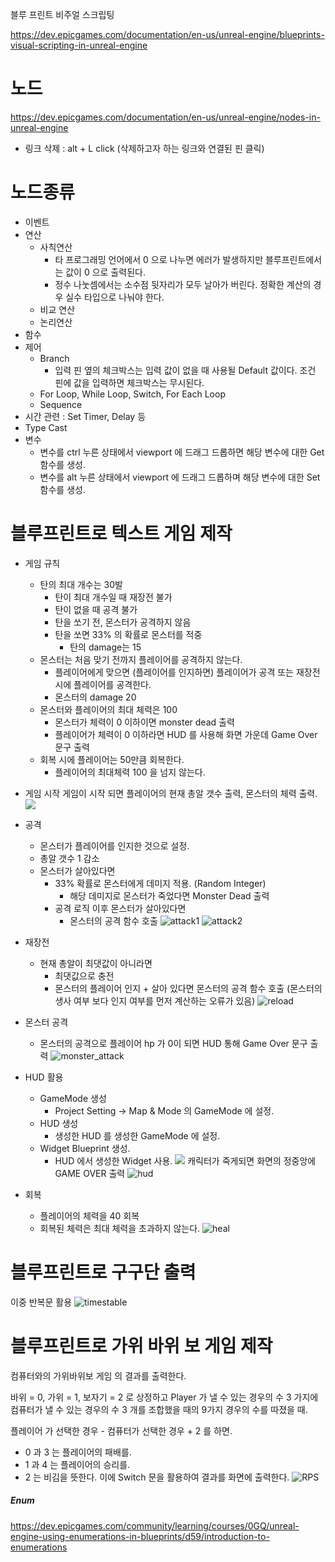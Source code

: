 
블루 프린트 비주얼 스크립팅

https://dev.epicgames.com/documentation/en-us/unreal-engine/blueprints-visual-scripting-in-unreal-engine
# 노드

https://dev.epicgames.com/documentation/en-us/unreal-engine/nodes-in-unreal-engine

-  링크 삭제 : alt + L click (삭제하고자 하는 링크와 연결된 핀 클릭)
# 노드종류

- 이벤트
- 연산
	- 사칙연산
		-  타 프로그래밍 언어에서 0 으로 나누면 에러가 발생하지만 블루프린트에서는 값이 0 으로 출력된다.
		- 정수 나눗셈에서는 소수점 뒷자리가 모두 날아가 버린다. 정확한 계산의 경우 실수 타입으로 나눠야 한다.
	- 비교 연산
	- 논리연산
- 함수
- 제어
	- Branch
		- 입력 핀 옆의 체크박스는 입력 값이 없을 때 사용될 Default 값이다. 조건 핀에 값을 입력하면 체크박스는 무시된다.
	- For Loop, While Loop, Switch, For Each Loop
	- Sequence
- 시간 관련 : Set Timer, Delay 등
- Type Cast
- 변수
	- 변수를 ctrl 누른 상태에서 viewport 에 드래그 드롭하면 해당 변수에 대한 Get 함수를 생성.
	- 변수를 alt 누른 상태에서 viewport 에 드래그 드롭하며 해당 변수에 대한 Set 함수를 생성.


# 블루프린트로 텍스트 게임 제작

- 게임 규칙
	- 탄의 최대 개수는 30발
		- 탄이 최대 개수일 때 재장전 불가
		- 탄이 없을 때 공격 불가
		- 탄을 쏘기 전, 몬스터가 공격하지 않음
		- 탄을 쏘면 33% 의 확률로 몬스터를 적중
			- 탄의 damage는 15
	- 몬스터는 처음 맞기 전까지 플레이어를 공격하지 않는다.
		- 플레이어에게 맞으면 (플레이어를 인지하면) 플레이어가 공격 또는 재장전 시에 플레이어를 공격한다.
		- 몬스터의 damage 20
	- 몬스터와 플레이어의 최대 체력은 100
		- 몬스터가 체력이 0 이하이면 monster dead 출력
		- 플레이어가 체력이 0 이하라면 HUD 를 사용해 화면 가운데 Game Over 문구 출력
	- 회복 시에 플레이어는 50만큼 회복한다.
		- 플레이어의 최대체력 100 을 넘지 않는다.

- 게임 시작
게임이 시작 되면 플레이어의 현재 총알 갯수 출력, 몬스터의 체력 출력.
![](/Image/TIL/Blueprint_Text_Game_Start.png)

- 공격
	- 몬스터가 플레이어를 인지한 것으로 설정.
	- 총알 갯수 1 감소
	- 몬스터가 살아있다면
		- 33% 확률로 몬스터에게 데미지 적용. (Random Integer)
			- 해당 데미지로 몬스터가 죽었다면 Monster Dead 출력
		- 공격 로직 이후 몬스터가 살아있다면
			- 몬스터의 공격 함수 호출
![attack1](/Image/TIL/Blueprint_Text_Game_Attack1.png)
![attack2](/Image/TIL/Blueprint_Text_Game_Attack2.png)

- 재장전
	- 현재 총알이 최댓값이 아니라면
		- 최댓값으로 충전
		- 몬스터의 플레이어 인지 + 살아 있다면 몬스터의 공격 함수 호출 (몬스터의 생사 여부 보다 인지 여부를 먼저 계산하는 오류가 있음)
![reload](/Image/TIL/Blueprint_Text_Game_Reload.png)

- 몬스터 공격
	- 몬스터의 공격으로 플레이어 hp 가 0이 되면 HUD 통해 Game Over 문구 출력
![monster_attack](/Image/TIL/Blueprint_Text_Game_Monster_Attack.png)

- HUD 활용
	- GameMode 생성
		- Project Setting -> Map & Mode 의 GameMode 에 설정.
	- HUD 생성
		- 생성한 HUD 를 생성한 GameMode 에 설정.
	- Widget Blueprint 생성.
		- HUD 에서 생성한 Widget 사용.
![](/Image/TIL/Blueprint_Text_Game_HUD.png)
캐릭터가 죽게되면 화면의 정중앙에 GAME OVER 출력
![hud](/Image/TIL/Blueprint_Text_Game_HUD_Result.png)

- 회복
	- 플레이어의 체력을 40 회복
	- 회복된 체력은 최대 체력을 초과하지 않는다.
![heal](/Image/TIL/Blueprint_Text_Game_Heal.png)

# 블루프린트로 구구단 출력

이중 반복문 활용
![timestable](/Image/TIL/Blueprint_TimesTable.png)

# 블루프린트로 가위 바위 보 게임 제작

컴퓨터와의 가위바위보 게임 의 결과를 출력한다.

바위 = 0, 가위 = 1, 보자기 = 2 로 상정하고 Player 가 낼 수 있는 경우의 수 3 가지에 컴퓨터가 낼 수 있는 경우의 수 3 개를 조합했을 때의 9가지 경우의 수를 따졌을 때.

플레이어 가 선택한 경우 - 컴퓨터가 선택한 경우 + 2 를 하면.
- 0 과 3 는 플레이어의 패배를.
- 1 과 4 는 플레이어의 승리를.
- 2 는 비김을
뜻한다. 이에 Switch 문을 활용하여 결과를 화면에 출력한다.
![RPS](/Image/TIL/Blueprint_RockScissorsPaper.png)

##### Enum

https://dev.epicgames.com/community/learning/courses/0GQ/unreal-engine-using-enumerations-in-blueprints/d59/introduction-to-enumerations
